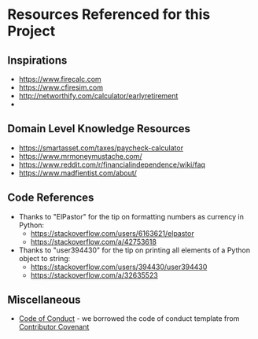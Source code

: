 # Resources Referenced for this Project

## Inspirations
- https://www.firecalc.com
- https://www.cfiresim.com
- http://networthify.com/calculator/earlyretirement
- 

## Domain Level Knowledge Resources
- https://smartasset.com/taxes/paycheck-calculator
- https://www.mrmoneymustache.com/
- https://www.reddit.com/r/financialindependence/wiki/faq
- https://www.madfientist.com/about/

## Code References
- Thanks to "ElPastor" for the tip on formatting numbers as currency in Python:
  - https://stackoverflow.com/users/6163621/elpastor
  - https://stackoverflow.com/a/42753618
- Thanks to "user394430" for the tip on printing all elements of a Python object to string:
  - https://stackoverflow.com/users/394430/user394430
  - https://stackoverflow.com/a/32635523

## Miscellaneous
- [Code of Conduct](CodeOfConduct.md) - we borrowed the code of conduct template from [Contributor Covenant](https://www.contributor-covenant.org/)